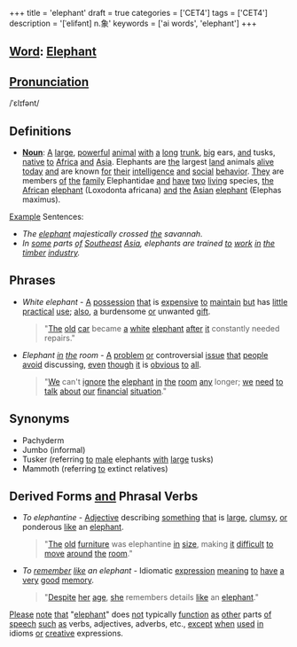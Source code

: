 +++
title = 'elephant'
draft = true
categories = ['CET4']
tags = ['CET4']
description = '[ˈelifənt] n.象'
keywords = ['ai words', 'elephant']
+++

## [Word](/post/word/): [Elephant](/post/elephant/)

## [Pronunciation](/post/pronunciation/)
/ˈɛlɪfənt/

## Definitions
- **[Noun](/post/noun/)**: [A](/post/a/) [large](/post/large/), [powerful](/post/powerful/) [animal](/post/animal/) [with](/post/with/) [a](/post/a/) [long](/post/long/) [trunk](/post/trunk/), [big](/post/big/) ears, [and](/post/and/) tusks, [native](/post/native/) [to](/post/to/) [Africa](/post/africa/) [and](/post/and/) [Asia](/post/asia/). Elephants are [the](/post/the/) largest [land](/post/land/) animals [alive](/post/alive/) [today](/post/today/) [and](/post/and/) are known [for](/post/for/) [their](/post/their/) [intelligence](/post/intelligence/) [and](/post/and/) [social](/post/social/) [behavior](/post/behavior/). [They](/post/they/) are members [of](/post/of/) [the](/post/the/) [family](/post/family/) Elephantidae [and](/post/and/) [have](/post/have/) [two](/post/two/) [living](/post/living/) species, [the](/post/the/) [African](/post/african/) [elephant](/post/elephant/) (Loxodonta africana) [and](/post/and/) [the](/post/the/) [Asian](/post/asian/) [elephant](/post/elephant/) (Elephas maximus).

[Example](/post/example/) Sentences:
- _The [elephant](/post/elephant/) majestically crossed [the](/post/the/) savannah._
- _In [some](/post/some/) parts [of](/post/of/) [Southeast](/post/southeast/) [Asia](/post/asia/), elephants are trained [to](/post/to/) [work](/post/work/) [in](/post/in/) [the](/post/the/) [timber](/post/timber/) [industry](/post/industry/)._

## Phrases
- _White elephant_ - [A](/post/a/) [possession](/post/possession/) [that](/post/that/) is [expensive](/post/expensive/) [to](/post/to/) [maintain](/post/maintain/) [but](/post/but/) has [little](/post/little/) [practical](/post/practical/) [use](/post/use/); [also](/post/also/), [a](/post/a/) burdensome [or](/post/or/) unwanted [gift](/post/gift/).
  > "[The](/post/the/) [old](/post/old/) [car](/post/car/) became [a](/post/a/) [white](/post/white/) [elephant](/post/elephant/) [after](/post/after/) [it](/post/it/) constantly needed repairs."
  
- _Elephant [in](/post/in/) [the](/post/the/) room_ - [A](/post/a/) [problem](/post/problem/) [or](/post/or/) controversial [issue](/post/issue/) [that](/post/that/) [people](/post/people/) [avoid](/post/avoid/) discussing, [even](/post/even/) [though](/post/though/) [it](/post/it/) is [obvious](/post/obvious/) [to](/post/to/) [all](/post/all/).
  > "[We](/post/we/) can't [ignore](/post/ignore/) [the](/post/the/) [elephant](/post/elephant/) [in](/post/in/) [the](/post/the/) [room](/post/room/) [any](/post/any/) longer; [we](/post/we/) [need](/post/need/) [to](/post/to/) [talk](/post/talk/) [about](/post/about/) [our](/post/our/) [financial](/post/financial/) [situation](/post/situation/)."

## Synonyms
- Pachyderm
- Jumbo (informal)
- Tusker (referring [to](/post/to/) [male](/post/male/) elephants [with](/post/with/) [large](/post/large/) tusks)
- Mammoth (referring [to](/post/to/) extinct relatives)

## Derived Forms [and](/post/and/) Phrasal Verbs
- _To elephantine_ - [Adjective](/post/adjective/) describing [something](/post/something/) [that](/post/that/) is [large](/post/large/), [clumsy](/post/clumsy/), [or](/post/or/) ponderous [like](/post/like/) an [elephant](/post/elephant/).
  > "[The](/post/the/) [old](/post/old/) [furniture](/post/furniture/) was elephantine [in](/post/in/) [size](/post/size/), making [it](/post/it/) [difficult](/post/difficult/) [to](/post/to/) [move](/post/move/) [around](/post/around/) [the](/post/the/) [room](/post/room/)."
  
- _To [remember](/post/remember/) [like](/post/like/) an elephant_ - Idiomatic [expression](/post/expression/) [meaning](/post/meaning/) [to](/post/to/) [have](/post/have/) [a](/post/a/) [very](/post/very/) [good](/post/good/) [memory](/post/memory/).
  > "[Despite](/post/despite/) [her](/post/her/) [age](/post/age/), [she](/post/she/) remembers details [like](/post/like/) an [elephant](/post/elephant/)." 

[Please](/post/please/) [note](/post/note/) [that](/post/that/) "[elephant](/post/elephant/)" does [not](/post/not/) typically [function](/post/function/) [as](/post/as/) [other](/post/other/) parts [of](/post/of/) [speech](/post/speech/) [such](/post/such/) [as](/post/as/) verbs, adjectives, adverbs, etc., [except](/post/except/) [when](/post/when/) [used](/post/used/) [in](/post/in/) idioms [or](/post/or/) [creative](/post/creative/) expressions.
